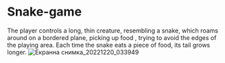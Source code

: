 # Snake-game 
The player controls a long, thin creature, resembling a snake, which roams around on a bordered plane, picking up food , trying to avoid the edges of the playing area. Each time the snake eats a piece of food, its tail grows longer.
![Екранна снимка_20221220_033949](https://user-images.githubusercontent.com/116339255/208567993-46133b44-05e6-42ba-a090-615eb60e6c23.png)
